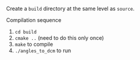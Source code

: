 Create a `build` directory at the same level as `source`.

Compilation sequence
1. `cd build`
2. `cmake ..` (need to do this only once)
3. `make` to compile
4. `./angles_to_dcm` to run
